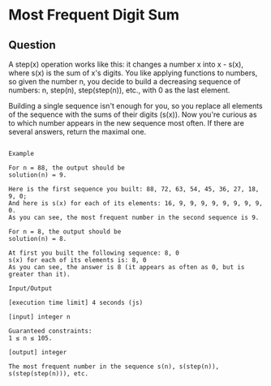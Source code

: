 # Most Frequent Digit Sum

## Question

A step(x) operation works like this: it changes a number x into x - s(x), where s(x) is the sum of x's digits. You like applying functions to numbers, so given the number n, you decide to build a decreasing sequence of numbers: n, step(n), step(step(n)), etc., with 0 as the last element.

Building a single sequence isn't enough for you, so you replace all elements of the sequence with the sums of their digits (s(x)). Now you're curious as to which number appears in the new sequence most often. If there are several answers, return the maximal one.


```

Example

For n = 88, the output should be
solution(n) = 9.

Here is the first sequence you built: 88, 72, 63, 54, 45, 36, 27, 18, 9, 0;
And here is s(x) for each of its elements: 16, 9, 9, 9, 9, 9, 9, 9, 9, 0.
As you can see, the most frequent number in the second sequence is 9.

For n = 8, the output should be
solution(n) = 8.

At first you built the following sequence: 8, 0
s(x) for each of its elements is: 8, 0
As you can see, the answer is 8 (it appears as often as 0, but is greater than it).

Input/Output

[execution time limit] 4 seconds (js)

[input] integer n

Guaranteed constraints:
1 ≤ n ≤ 105.

[output] integer

The most frequent number in the sequence s(n), s(step(n)), s(step(step(n))), etc.
```
